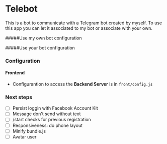 # Telebot

This is a bot to communicate with a Telegram bot created by myself. To use this app you can let it associated to my bot or associate with your own.

#####Use my own bot
configuration

#####Use your bot
configuration


### Configuration

#### Frontend

* Configurantion to access the **Backend Server** is in `front/config.js`



### Next steps

- [ ] Persist loggin with Facebook Account Kit
- [ ] Message don't send without text
- [ ] /start checks for previous registration
- [ ] Responsiveness: do phone layout
- [ ] Minify bundle.js
- [ ] Avatar user
